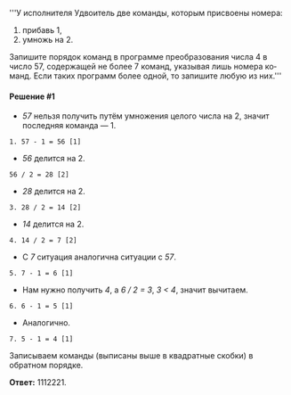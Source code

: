 '''У ис­пол­ни­те­ля Удво­и­тель две ко­ман­ды, ко­то­рым при­сво­е­ны но­ме­ра:

1. при­бавь 1,
2. умножь на 2.

За­пи­ши­те по­ря­док ко­манд в про­грам­ме пре­об­ра­зо­ва­ния числа 4 в число 57, со­дер­жа­щей не более 7 ко­манд, ука­зы­вая лишь но­ме­ра ко­манд. Если таких про­грамм более одной, то за­пи­ши­те любую из них.'''

#### Решение #1
* *57* нельзя получить путём умножения целого числа на 2, значит последняя команда — 1.
```
1. 57 - 1 = 56 [1]
```
* *56* делится на 2.
```
56 / 2 = 28 [2]
```
* *28* делится на 2.
```
3. 28 / 2 = 14 [2]
```
* *14* делится на 2.
```
4. 14 / 2 = 7 [2]
```
* С *7* ситуация аналогична ситуации с *57*.
```
5. 7 - 1 = 6 [1]
```
* Нам нужно получить *4*, а *6 / 2 = 3*, *3 < 4*, значит вычитаем.
```
6. 6 - 1 = 5 [1]
```
* Аналогично.
```
7. 5 - 1 = 4 [1]
```

Записываем команды (выписаны выше в квадратные скобки) в обратном порядке.

**Ответ:** 1112221.
